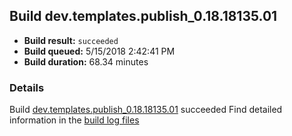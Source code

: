 ## Build dev.templates.publish_0.18.18135.01
- **Build result:** `succeeded`
- **Build queued:** 5/15/2018 2:42:41 PM
- **Build duration:** 68.34 minutes
### Details
Build [dev.templates.publish_0.18.18135.01](https://winappstudio.visualstudio.com/web/build.aspx?pcguid=a4ef43be-68ce-4195-a619-079b4d9834c2&builduri=vstfs%3a%2f%2f%2fBuild%2fBuild%2f25662) succeeded
Find detailed information in the [build log files](https://uwpctdiags.blob.core.windows.net/buildlogs/dev.templates.publish_0.18.18135.01_logs.zip)
